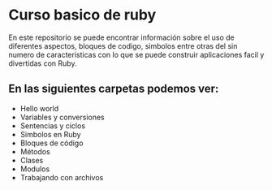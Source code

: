 # Curso basico de ruby

En este repositorio se puede encontrar información sobre el uso de diferentes aspectos, bloques de codigo, simbolos entre otras del sin numero de caracteristicas con lo que se puede construir aplicaciones facil y divertidas con Ruby.

<h2>En las siguientes carpetas podemos ver:</h2>
<ul>
  <li>Hello world</li>
  <li>Variables y conversiones</li>
  <li>Sentencias y ciclos</li>
  <li>Simbolos en Ruby</li>
  <li>Bloques de código</li>
  <li>Métodos</li>
  <li>Clases</li>
  <li>Modulos</li>
  <li>Trabajando con archivos</li>
</ul>
